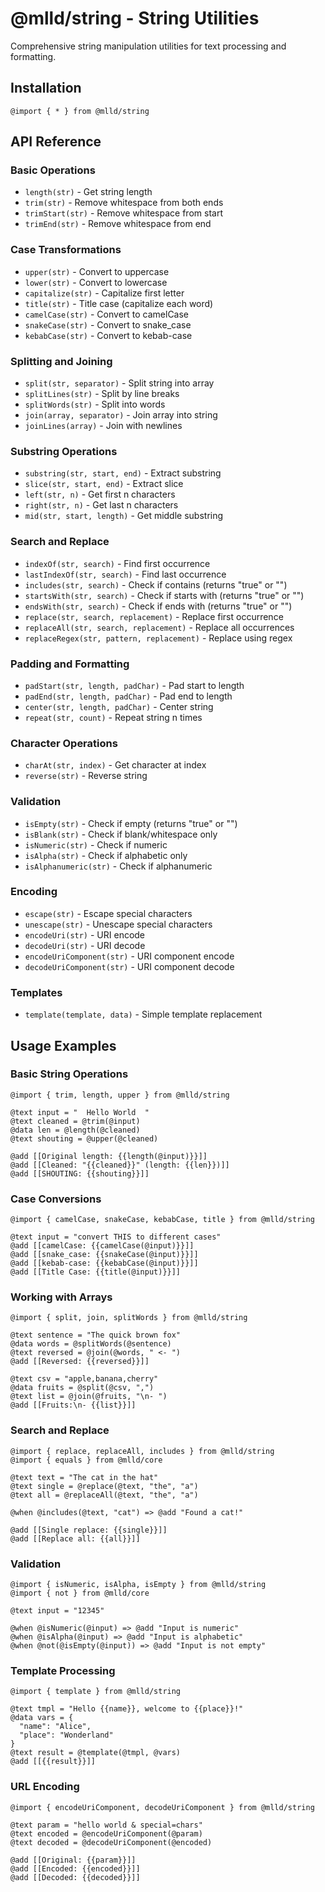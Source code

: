 # @mlld/string - String Utilities

Comprehensive string manipulation utilities for text processing and formatting.

## Installation

```mlld
@import { * } from @mlld/string
```

## API Reference

### Basic Operations

- `length(str)` - Get string length
- `trim(str)` - Remove whitespace from both ends
- `trimStart(str)` - Remove whitespace from start
- `trimEnd(str)` - Remove whitespace from end

### Case Transformations

- `upper(str)` - Convert to uppercase
- `lower(str)` - Convert to lowercase
- `capitalize(str)` - Capitalize first letter
- `title(str)` - Title case (capitalize each word)
- `camelCase(str)` - Convert to camelCase
- `snakeCase(str)` - Convert to snake_case
- `kebabCase(str)` - Convert to kebab-case

### Splitting and Joining

- `split(str, separator)` - Split string into array
- `splitLines(str)` - Split by line breaks
- `splitWords(str)` - Split into words
- `join(array, separator)` - Join array into string
- `joinLines(array)` - Join with newlines

### Substring Operations

- `substring(str, start, end)` - Extract substring
- `slice(str, start, end)` - Extract slice
- `left(str, n)` - Get first n characters
- `right(str, n)` - Get last n characters
- `mid(str, start, length)` - Get middle substring

### Search and Replace

- `indexOf(str, search)` - Find first occurrence
- `lastIndexOf(str, search)` - Find last occurrence
- `includes(str, search)` - Check if contains (returns "true" or "")
- `startsWith(str, search)` - Check if starts with (returns "true" or "")
- `endsWith(str, search)` - Check if ends with (returns "true" or "")
- `replace(str, search, replacement)` - Replace first occurrence
- `replaceAll(str, search, replacement)` - Replace all occurrences
- `replaceRegex(str, pattern, replacement)` - Replace using regex

### Padding and Formatting

- `padStart(str, length, padChar)` - Pad start to length
- `padEnd(str, length, padChar)` - Pad end to length
- `center(str, length, padChar)` - Center string
- `repeat(str, count)` - Repeat string n times

### Character Operations

- `charAt(str, index)` - Get character at index
- `reverse(str)` - Reverse string

### Validation

- `isEmpty(str)` - Check if empty (returns "true" or "")
- `isBlank(str)` - Check if blank/whitespace only
- `isNumeric(str)` - Check if numeric
- `isAlpha(str)` - Check if alphabetic only
- `isAlphanumeric(str)` - Check if alphanumeric

### Encoding

- `escape(str)` - Escape special characters
- `unescape(str)` - Unescape special characters
- `encodeUri(str)` - URI encode
- `decodeUri(str)` - URI decode
- `encodeUriComponent(str)` - URI component encode
- `decodeUriComponent(str)` - URI component decode

### Templates

- `template(template, data)` - Simple template replacement

## Usage Examples

### Basic String Operations

```mlld
@import { trim, length, upper } from @mlld/string

@text input = "  Hello World  "
@text cleaned = @trim(@input)
@data len = @length(@cleaned)
@text shouting = @upper(@cleaned)

@add [[Original length: {{length(@input)}}]]
@add [[Cleaned: "{{cleaned}}" (length: {{len}})]]
@add [[SHOUTING: {{shouting}}]]
```

### Case Conversions

```mlld
@import { camelCase, snakeCase, kebabCase, title } from @mlld/string

@text input = "convert THIS to different cases"
@add [[camelCase: {{camelCase(@input)}}]]
@add [[snake_case: {{snakeCase(@input)}}]]
@add [[kebab-case: {{kebabCase(@input)}}]]
@add [[Title Case: {{title(@input)}}]]
```

### Working with Arrays

```mlld
@import { split, join, splitWords } from @mlld/string

@text sentence = "The quick brown fox"
@data words = @splitWords(@sentence)
@text reversed = @join(@words, " <- ")
@add [[Reversed: {{reversed}}]]

@text csv = "apple,banana,cherry"
@data fruits = @split(@csv, ",")
@text list = @join(@fruits, "\n- ")
@add [[Fruits:\n- {{list}}]]
```

### Search and Replace

```mlld
@import { replace, replaceAll, includes } from @mlld/string
@import { equals } from @mlld/core

@text text = "The cat in the hat"
@text single = @replace(@text, "the", "a")
@text all = @replaceAll(@text, "the", "a")

@when @includes(@text, "cat") => @add "Found a cat!"

@add [[Single replace: {{single}}]]
@add [[Replace all: {{all}}]]
```

### Validation

```mlld
@import { isNumeric, isAlpha, isEmpty } from @mlld/string
@import { not } from @mlld/core

@text input = "12345"

@when @isNumeric(@input) => @add "Input is numeric"
@when @isAlpha(@input) => @add "Input is alphabetic"
@when @not(@isEmpty(@input)) => @add "Input is not empty"
```

### Template Processing

```mlld
@import { template } from @mlld/string

@text tmpl = "Hello {{name}}, welcome to {{place}}!"
@data vars = {
  "name": "Alice",
  "place": "Wonderland"
}
@text result = @template(@tmpl, @vars)
@add [[{{result}}]]
```

### URL Encoding

```mlld
@import { encodeUriComponent, decodeUriComponent } from @mlld/string

@text param = "hello world & special=chars"
@text encoded = @encodeUriComponent(@param)
@text decoded = @decodeUriComponent(@encoded)

@add [[Original: {{param}}]]
@add [[Encoded: {{encoded}}]]
@add [[Decoded: {{decoded}}]]
```